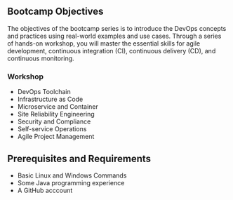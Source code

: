 ## Bootcamp Objectives
The objectives of the bootcamp series is to introduce the DevOps concepts and practices using real-world examples and use cases. Through a series of hands-on workshop, you will master the essential skills for agile development, continuous integration (CI), continuous delivery (CD), and continuous monitoring.

### Workshop
* DevOps Toolchain
* Infrastructure as Code
* Microservice and Container
* Site Reliability Engineering
* Security and Compliance
* Self-service Operations
* Agile Project Management

## Prerequisites and Requirements
* Basic Linux and Windows Commands
* Some Java programming experience
* A GitHub acccount

